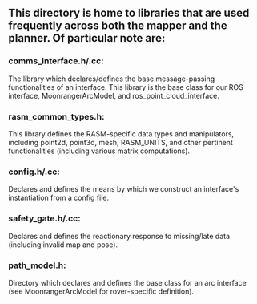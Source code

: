 ## This directory is home to libraries that are used frequently across both the mapper and the planner. Of particular note are:

### comms_interface.h/.cc:
The library which declares/defines the base message-passing functionalities of an interface. This library is the base class for our ROS interface, MoonrangerArcModel, and ros_point_cloud_interface.

### rasm_common_types.h:
This library defines the RASM-specific data types and manipulators, including point2d, point3d, mesh, RASM_UNITS, and other pertinent functionalities (including various matrix computations).

### config.h/.cc:
Declares and defines the means by which we construct an interface's instantiation from a config file.

### safety_gate.h/.cc:
Declares and defines the reactionary response to missing/late data (including invalid map and pose).

### path_model.h:
Directory which declares and defines the base class for an arc interface (see MoonrangerArcModel for rover-specific definition).
